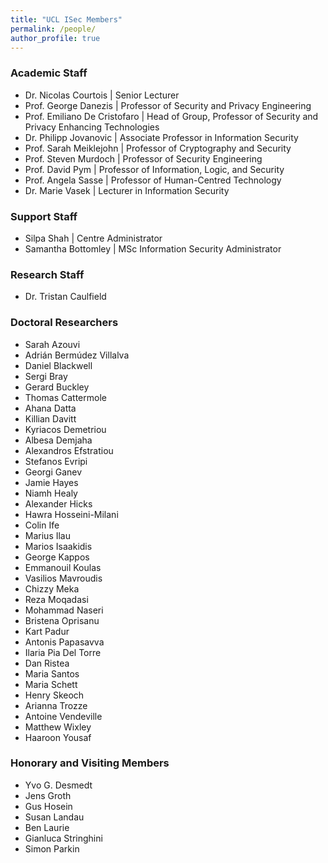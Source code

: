 ```yaml
---
title: "UCL ISec Members"
permalink: /people/
author_profile: true
---
```


### Academic Staff

- Dr. Nicolas Courtois \| Senior Lecturer
- Prof. George Danezis \| Professor of Security and Privacy Engineering
- Prof. Emiliano De Cristofaro \| Head of Group, Professor of Security and Privacy Enhancing Technologies
- Dr. Philipp Jovanovic \| Associate Professor in Information Security
- Prof. Sarah Meiklejohn \| Professor of Cryptography and Security
- Prof. Steven Murdoch \| Professor of Security Engineering
- Prof. David Pym \| Professor of Information, Logic, and Security
- Prof. Angela Sasse \| Professor of Human-Centred Technology
- Dr. Marie Vasek \| Lecturer in Information Security

### Support Staff
- Silpa Shah \| Centre Administrator
- Samantha Bottomley \| MSc Information Security Administrator 

### Research Staff

- Dr. Tristan Caulfield

### Doctoral Researchers

- Sarah Azouvi
- Adrián Bermúdez Villalva
- Daniel Blackwell
- Sergi Bray
- Gerard Buckley
- Thomas Cattermole
- Ahana Datta
- Killian Davitt
- Kyriacos Demetriou
- Albesa Demjaha
- Alexandros Efstratiou
- Stefanos Evripi
- Georgi Ganev
- Jamie Hayes
- Niamh Healy
- Alexander Hicks
- Hawra Hosseini-Milani
- Colin Ife
- Marius Ilau
- Marios Isaakidis
- George Kappos
- Emmanouil Koulas
- Vasilios Mavroudis
- Chizzy Meka
- Reza Moqadasi
- Mohammad Naseri
- Bristena Oprisanu
- Kart Padur
- Antonis Papasavva
- Ilaria Pia Del Torre
- Dan Ristea
- Maria Santos
- Maria Schett
- Henry Skeoch
- Arianna Trozze
- Antoine Vendeville
- Matthew Wixley
- Haaroon Yousaf

### Honorary and Visiting Members
- Yvo G. Desmedt
- Jens Groth
- Gus Hosein
- Susan Landau
- Ben Laurie
- Gianluca Stringhini
- Simon Parkin